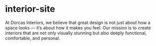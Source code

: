 # interior-site
At Dorcas Interiors, we believe that great design is not just about how a space looks — it’s about how it makes you feel. Our mission is to create interiors that are not only visually stunning but also deeply functional, comfortable, and personal. 
